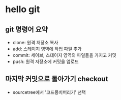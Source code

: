 # hello git

## git 명령어 요약

- clone: 원격 저장소 복사
- add: 스테이지 영역에 작업 파일 추가
- commit: 세이브, 스테이지 영역의 파일들을 가지고 커밋
- push: 원격 저장소에 커밋을 업로드

## 마지막 커밋으로 돌아가기 checkout
- sourcetree에서 '코드뭉치버리기' 선택